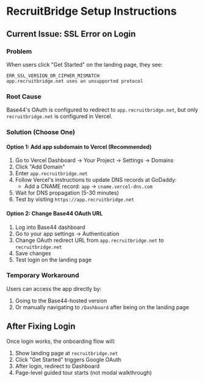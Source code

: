 # RecruitBridge Setup Instructions

## Current Issue: SSL Error on Login

### Problem
When users click "Get Started" on the landing page, they see:
```
ERR_SSL_VERSION_OR_CIPHER_MISMATCH
app.recruitbridge.net uses an unsupported protocol
```

### Root Cause
Base44's OAuth is configured to redirect to `app.recruitbridge.net`, but only `recruitbridge.net` is configured in Vercel.

### Solution (Choose One)

#### Option 1: Add app subdomain to Vercel (Recommended)
1. Go to Vercel Dashboard → Your Project → Settings → Domains
2. Click "Add Domain"
3. Enter `app.recruitbridge.net`
4. Follow Vercel's instructions to update DNS records at GoDaddy:
   - Add a CNAME record: `app` → `cname.vercel-dns.com`
5. Wait for DNS propagation (5-30 minutes)
6. Test by visiting `https://app.recruitbridge.net`

#### Option 2: Change Base44 OAuth URL
1. Log into Base44 dashboard
2. Go to your app settings → Authentication
3. Change OAuth redirect URL from `app.recruitbridge.net` to `recruitbridge.net`
4. Save changes
5. Test login on the landing page

### Temporary Workaround
Users can access the app directly by:
1. Going to the Base44-hosted version
2. Or manually navigating to `/Dashboard` after being on the landing page

## After Fixing Login
Once login works, the onboarding flow will:
1. Show landing page at `recruitbridge.net`
2. Click "Get Started" triggers Google OAuth
3. After login, redirect to Dashboard
4. Page-level guided tour starts (not modal walkthrough)
